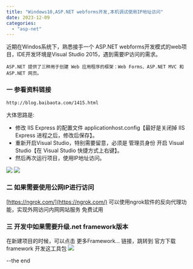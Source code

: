 ```yaml
---
title: "Windows10,ASP.NET webforms开发,本机调试使用IP地址访问"
date: 2023-12-09
categories: 
  - "asp-net"
---
```


近期在Windos系统下，熟悉接手一个 ASP.NET webforms开发模式的web项目，IDE开发环境是Visual Studio 2015，遇到需要IP访问的需求。

```
ASP.NET 提供了三种用于创建 Web 应用程序的框架：Web Forms、ASP.NET MVC 和 ASP.NET 网页。
```

### 一 参看资料链接

```
http://blog.baibaota.com/1415.html
```

大体思路是:

- 修改 IIS Express 的配置文件 applicationhost.config【最好是关闭掉 IIS Express 进程之后，修改后保存】。
- 重新开启Visual Studio，特别需要留意，必须是 管理员身份 开启 Visual Studio【在 Visual Studio 快捷方式上右键】。
- 然后再次运行项目，使用IP地址访问。

![](https://poker-x-studio.github.io/images/Snipaste_2023-12-09_15-02-46-1.png) 
![](https://poker-x-studio.github.io/images/Snipaste_2023-12-09_15-08-20-1.png)

### 二 如果需要使用公网IP进行访问

[https://ngrok.com/](https://ngrok.com/) 可以使用ngrok软件的反向代理功能，实现外网访问内网网站服务 免费试用

### 三 开发中如果需要升级.net framework版本

在新建项目的时候，可以点击 更多Framework... 链接，跳转到 官方下载 framework 开发这工具包 
![](https://poker-x-studio.github.io/images/Snipaste_2023-12-09_15-20-02.png)

\--the end
